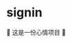 # signin

🤣 这是一份心情项目 🤣

<!--
😁😂😃
😄😆😅
😉😊😋
👐🤣😆
😆😆👍
😆👐
😉
😉😉😉

git checkout -b feature/mood19

git checkout -b feature/04
-->
